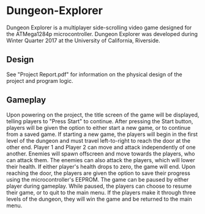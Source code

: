 # Dungeon-Explorer
Dungeon Explorer is a multiplayer side-scrolling video game designed for the ATMega1284p microcontroller. Dungeon Explorer was developed during Winter Quarter 2017 at the University of California, Riverside.

## Design
See "Project Report.pdf" for information on the physical design of the project and program logic. 

## Gameplay
Upon powering on the project, the title screen of the game will be displayed, telling players to "Press Start" to continue. After pressing the Start button, players will be given the option to either start a new game, or to continue from a saved game. If starting a new game, the players will begin in the first level of the dungeon and must travel left-to-right to reach the door at the other end. Player 1 and Player 2 can move and attack independently of one another. Enemies will spawn offscreen and move towards the players, who can attack them. The enemies can also attack the players, which will lower their health. If either player's health drops to zero, the game will end. Upon reaching the door, the players are given the option to save their progress using the microcontroller's EEPROM. The game can be paused by either player during gameplay. While paused, the players can choose to resume their game, or to quit to the main menu. If the players make it through three levels of the dungeon, they will win the game and be returned to the main menu. 
